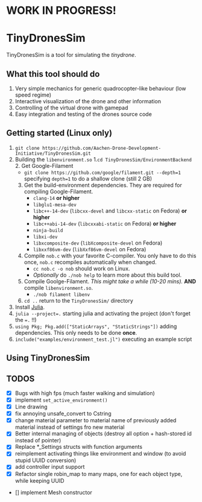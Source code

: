 # WORK IN PROGRESS!

# TinyDronesSim

TinyDronesSim is a tool for simulating the *tinydrone*.  

## What this tool should do

1. Very simple mechanics for generic quadrocopter-like behaviour (low speed regime)
2. Interactive visualization of the drone and other information
3. Controlling of the virtual drone with gamepad
3. Easy integration and testing of the drones source code

## Getting started (Linux only)

1. `git clone https://github.com/Aachen-Drone-Development-Initiative/TinyDronesSim.git`
2. Building the `libenvironment.so`
   1.`cd TinyDronesSim/EnvironmentBackend`
   2. Get Google-Filament
      - `git clone https://github.com/google/filament.git --depth=1` specifying `depth=1` to do a shallow clone (still 2 GB)
   3. Get the build-environment dependencies. They are required for compiling Google-Filament.
      - `clang-14` **or higher**
      - `libglu1-mesa-dev`
      - `libc++-14-dev` (`libcxx-devel` and `libcxx-static` on Fedora) **or higher**
      - `libc++abi-14-dev` (`libcxxabi-static` on Fedora) **or higher**
      - `ninja-build`
      - `libxi-dev`
      - `libxcomposite-dev` (`libXcomposite-devel` on Fedora)
      - `libxxf86vm-dev` (`libXxf86vm-devel` on Fedora)
   4. Compile `nob.c` with your favorite C-compiler. You only have to do this once, `nob.c` recompiles automatically when changed.
      - `cc nob.c -o nob` should work on Linux.
      - *Optionally* do `./nob help` to learn more about this build tool.
   5. Compile Goolge-Filament. *This might take a while (10-20 mins).* **AND** compile `libenvironment.so`.
      - `./nob filament libenv`
   7. `cd ..` return to the `TinyDronesSim/` directory 
3. Install [Julia](https://julialang.org/downloads/).
4. `julia --project=.` starting julia and activating the project (don't forget the `=.` !!)
5. `using Pkg; Pkg.add(["StaticArrays", "StaticStrings"])` adding dependencies. This only needs to be done **once**.
6. `include("examples/environment_test.jl")` executing an example script

## Using TinyDronesSim



## TODOS
- [x] Bugs with high fps (much faster walking and simulation)
- [x] implement `set_active_environment()`
- [x] Line drawing
- [x] fix annoying unsafe_convert to Cstring
- [x] change material parameter to material name of previously added material instead of settings fro new material
- [x] Better internal managing of objects (destroy all option + hash-stored id instead of pointer)
- [x] Replace *_Settings structs with function arguments
- [x] reimplement activating things like environment and window (to avoid stupid UUID conversion)
- [x] add controller input support
- [x] Refactor single robin_map to many maps, one for each object type, while keeping UUID
- [] implement Mesh constructor
